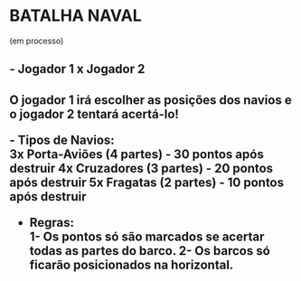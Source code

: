 <div allign=center> <h1>BATALHA NAVAL</h1> (em processo) </div>

<div allign=center> 
    <h2>- Jogador 1 x Jogador 2<h2>
    <p>O jogador 1 irá escolher as posições dos navios e o jogador 2 tentará acertá-lo!<p>
<div>
- Tipos de Navios: <br>
 3x Porta-Aviões (4 partes) - 30 pontos após destruir
 4x Cruzadores   (3 partes) - 20 pontos após destruir
 5x Fragatas     (2 partes) - 10 pontos após destruir

- Regras: <br>
1- Os pontos só são marcados se acertar todas as partes do barco.
2- Os barcos só ficarão posicionados na horizontal.